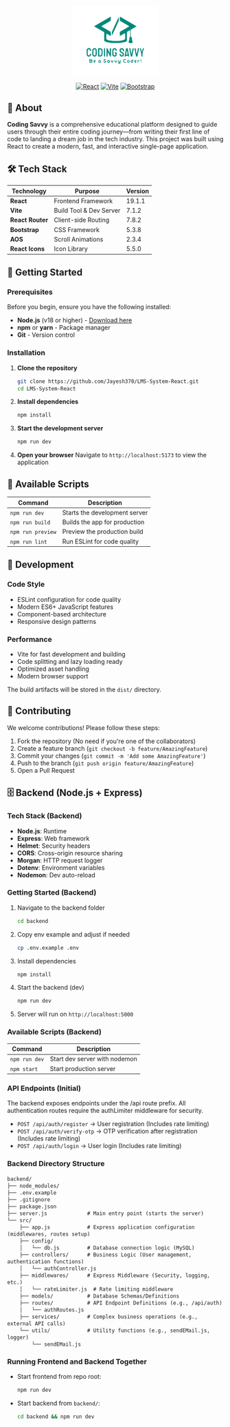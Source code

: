 <div align="center">
  <img src="https://raw.githubusercontent.com/Jayesh370/LMS-System-React/main/frontend/public/assets/Final_Logo.png" alt="Coding Savvy Logo" width="200"/>

  
  [![React](https://img.shields.io/badge/React-19.1.1-61DAFB?style=for-the-badge&logo=react&logoColor=white)](https://reactjs.org/)
  [![Vite](https://img.shields.io/badge/Vite-7.1.2-646CFF?style=for-the-badge&logo=vite&logoColor=white)](https://vitejs.dev/)
  [![Bootstrap](https://img.shields.io/badge/Bootstrap-5.3.8-7952B3?style=for-the-badge&logo=bootstrap&logoColor=white)](https://getbootstrap.com/)
</div>

## 📖 About

**Coding Savvy** is a comprehensive educational platform designed to guide users through their entire coding journey—from writing their first line of code to landing a dream job in the tech industry. This project was built using React to create a modern, fast, and interactive single-page application.


## 🛠️ Tech Stack

| Technology | Purpose | Version |
|------------|---------|---------|
| **React** | Frontend Framework | 19.1.1 |
| **Vite** | Build Tool & Dev Server | 7.1.2 |
| **React Router** | Client-side Routing | 7.8.2 |
| **Bootstrap** | CSS Framework | 5.3.8 |
| **AOS** | Scroll Animations | 2.3.4 |
| **React Icons** | Icon Library | 5.5.0 |

## 🚀 Getting Started

### Prerequisites

Before you begin, ensure you have the following installed:

- **Node.js** (v18 or higher) - [Download here](https://nodejs.org/)
- **npm** or **yarn** - Package manager
- **Git** - Version control

### Installation

1. **Clone the repository**
   ```bash
   git clone https://github.com/Jayesh370/LMS-System-React.git
   cd LMS-System-React
   ```

2. **Install dependencies**
   ```bash
   npm install
   ```

3. **Start the development server**
   ```bash
   npm run dev
   ```

4. **Open your browser**
   Navigate to `http://localhost:5173` to view the application

## 📜 Available Scripts

| Command | Description |
|---------|-------------|
| `npm run dev` | Starts the development server |
| `npm run build` | Builds the app for production |
| `npm run preview` | Preview the production build |
| `npm run lint` | Run ESLint for code quality |


## 🔧 Development

### Code Style
- ESLint configuration for code quality
- Modern ES6+ JavaScript features
- Component-based architecture
- Responsive design patterns

### Performance
- Vite for fast development and building
- Code splitting and lazy loading ready
- Optimized asset handling
- Modern browser support

The build artifacts will be stored in the `dist/` directory.

## 🤝 Contributing

We welcome contributions! Please follow these steps:

1. Fork the repository (No need if you're one of the collaborators)
2. Create a feature branch (`git checkout -b feature/AmazingFeature`)
3. Commit your changes (`git commit -m 'Add some AmazingFeature'`)
4. Push to the branch (`git push origin feature/AmazingFeature`)
5. Open a Pull Request

## 🗄️ Backend (Node.js + Express)

### Tech Stack (Backend)
- **Node.js**: Runtime
- **Express**: Web framework
- **Helmet**: Security headers
- **CORS**: Cross-origin resource sharing
- **Morgan**: HTTP request logger
- **Dotenv**: Environment variables
- **Nodemon**: Dev auto-reload

### Getting Started (Backend)
1. Navigate to the backend folder
   ```bash
   cd backend
   ```
2. Copy env example and adjust if needed
   ```bash
   cp .env.example .env
   ```
3. Install dependencies
   ```bash
   npm install
   ```
4. Start the backend (dev)
   ```bash
   npm run dev
   ```
5. Server will run on `http://localhost:5000`

### Available Scripts (Backend)
| Command | Description |
|---------|-------------|
| `npm run dev` | Start dev server with nodemon |
| `npm start` | Start production server |

### API Endpoints (Initial)
The backend exposes endpoints under the /api route prefix. All authentication routes require the authLimiter middleware for security.
- `POST /api/auth/register` → User registration (Includes rate limiting)
- `POST /api/auth/verify-otp` → OTP verification after registration (Includes rate limiting)
- `POST /api/auth/login` → User login (Includes rate limiting)

### Backend Directory Structure
```
backend/
├── node_modules/
├── .env.example
├── .gitignore
├── package.json
├── server.js             # Main entry point (starts the server)
└── src/
    ├── app.js            # Express application configuration (middlewares, routes setup)
    ├── config/
    │   └── db.js         # Database connection logic (MySQL)
    ├── controllers/      # Business Logic (User management, authentication functions)
    │   └── authController.js
    ├── middlewares/      # Express Middleware (Security, logging, etc.)
    │   └── rateLimiter.js  # Rate limiting middleware
    ├── models/           # Database Schemas/Definitions
    ├── routes/           # API Endpoint Definitions (e.g., /api/auth)
    │   └── authRoutes.js
    ├── services/         # Complex business operations (e.g., external API calls)
    └── utils/            # Utility functions (e.g., sendEMail.js, logger)
        └── sendEMail.js
```

### Running Frontend and Backend Together
- Start frontend from repo root:
  ```bash
  npm run dev
  ```
- Start backend from `backend/`:
  ```bash
  cd backend && npm run dev
  ```


